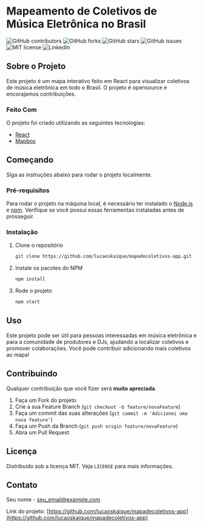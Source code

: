 # Mapeamento de Coletivos de Música Eletrônica no Brasil

![GitHub contributors](https://img.shields.io/github/contributors/lucaoskaique/mapadecoletivos-app)
![GitHub forks](https://img.shields.io/github/forks/coic-e/mapadecoletivos-app)
![GitHub stars](https://img.shields.io/github/stars/coic-e/mapadecoletivos-app)
![GitHub issues](https://img.shields.io/github/issues/coic-e/mapadecoletivos-app)
![MIT license](https://img.shields.io/github/license/coic-e/mapadecoletivos-app)
![LinkedIn](https://img.shields.io/badge/-LinkedIn-black.svg?style=flat-square&logo=linkedin&colorB=555)

## Sobre o Projeto

Este projeto é um mapa interativo feito em React para visualizar coletivos de música eletrônica em todo o Brasil. O projeto é opensource e encorajamos contribuições.

### Feito Com

O projeto foi criado utilizando as seguintes tecnologias:

* [React](https://pt-br.reactjs.org/)
* [Mapbox](https://www.mapbox.com/)

## Começando

Siga as instruções abaixo para rodar o projeto localmente.

### Pré-requisitos

Para rodar o projeto na máquina local, é necessário ter instalado o [Node.js](https://nodejs.org/) e [npm](https://www.npmjs.com/). Verifique se você possui essas ferramentas instaladas antes de prosseguir.

### Instalação

1. Clone o repositório
   ```sh
   git clone https://github.com/lucaoskaique/mapadecoletivos-app.git
   ```
2. Instale os pacotes do NPM
   ```sh
   npm install
   ```
3. Rode o projeto
   ```sh
   npm start
   ```

## Uso

Este projeto pode ser útil para pessoas interessadas em música eletrônica e para a comunidade de produtores e DJs, ajudando a localizar coletivos e promover colaborações. Você pode contribuir adicionando mais coletivos ao mapa!

## Contribuindo

Qualquer contribuição que você fizer será **muito apreciada**.

1. Faça um Fork do projeto
2. Crie a sua Feature Branch (`git checkout -b feature/novaFeature`)
3. Faça um commit das suas alterações (`git commit -m 'Adicionei uma nova feature'`)
4. Faça um Push da Branch (`git push origin feature/novaFeature`)
5. Abra um Pull Request

## Licença

Distribuído sob a licença MIT. Veja `LICENSE` para mais informações.

## Contato

Seu nome - seu_email@example.com

Link do projeto: [https://github.com/lucaoskaique/mapadecoletivos-app](https://github.com/lucaoskaique/mapadecoletivos-app)

